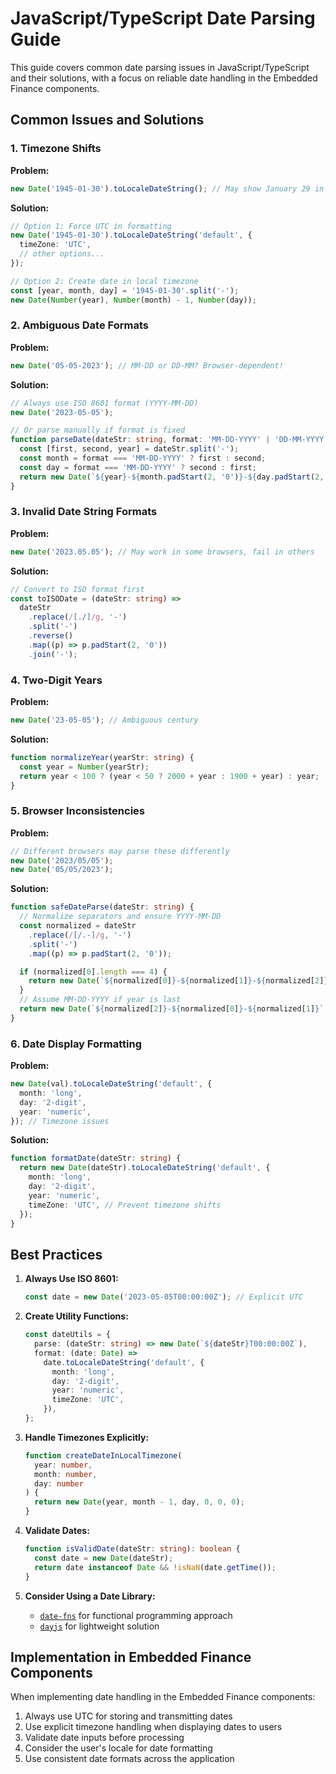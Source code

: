 # JavaScript/TypeScript Date Parsing Guide

This guide covers common date parsing issues in JavaScript/TypeScript and their solutions, with a focus on reliable date handling in the Embedded Finance components.

## Common Issues and Solutions

### 1. Timezone Shifts

**Problem:**

```ts
new Date('1945-01-30').toLocaleDateString(); // May show January 29 in some timezones
```

**Solution:**

```ts
// Option 1: Force UTC in formatting
new Date('1945-01-30').toLocaleDateString('default', {
  timeZone: 'UTC',
  // other options...
});

// Option 2: Create date in local timezone
const [year, month, day] = '1945-01-30'.split('-');
new Date(Number(year), Number(month) - 1, Number(day));
```

### 2. Ambiguous Date Formats

**Problem:**

```ts
new Date('05-05-2023'); // MM-DD or DD-MM? Browser-dependent!
```

**Solution:**

```ts
// Always use ISO 8601 format (YYYY-MM-DD)
new Date('2023-05-05');

// Or parse manually if format is fixed
function parseDate(dateStr: string, format: 'MM-DD-YYYY' | 'DD-MM-YYYY') {
  const [first, second, year] = dateStr.split('-');
  const month = format === 'MM-DD-YYYY' ? first : second;
  const day = format === 'MM-DD-YYYY' ? second : first;
  return new Date(`${year}-${month.padStart(2, '0')}-${day.padStart(2, '0')}`);
}
```

### 3. Invalid Date String Formats

**Problem:**

```ts
new Date('2023.05.05'); // May work in some browsers, fail in others
```

**Solution:**

```ts
// Convert to ISO format first
const toISODate = (dateStr: string) =>
  dateStr
    .replace(/[./]/g, '-')
    .split('-')
    .reverse()
    .map((p) => p.padStart(2, '0'))
    .join('-');
```

### 4. Two-Digit Years

**Problem:**

```ts
new Date('23-05-05'); // Ambiguous century
```

**Solution:**

```ts
function normalizeYear(yearStr: string) {
  const year = Number(yearStr);
  return year < 100 ? (year < 50 ? 2000 + year : 1900 + year) : year;
}
```

### 5. Browser Inconsistencies

**Problem:**

```ts
// Different browsers may parse these differently
new Date('2023/05/05');
new Date('05/05/2023');
```

**Solution:**

```ts
function safeDateParse(dateStr: string) {
  // Normalize separators and ensure YYYY-MM-DD
  const normalized = dateStr
    .replace(/[/.-]/g, '-')
    .split('-')
    .map((p) => p.padStart(2, '0'));

  if (normalized[0].length === 4) {
    return new Date(`${normalized[0]}-${normalized[1]}-${normalized[2]}`);
  }
  // Assume MM-DD-YYYY if year is last
  return new Date(`${normalized[2]}-${normalized[0]}-${normalized[1]}`);
}
```

### 6. Date Display Formatting

**Problem:**

```ts
new Date(val).toLocaleDateString('default', {
  month: 'long',
  day: '2-digit',
  year: 'numeric',
}); // Timezone issues
```

**Solution:**

```ts
function formatDate(dateStr: string) {
  return new Date(dateStr).toLocaleDateString('default', {
    month: 'long',
    day: '2-digit',
    year: 'numeric',
    timeZone: 'UTC', // Prevent timezone shifts
  });
}
```

## Best Practices

1. **Always Use ISO 8601:**

   ```ts
   const date = new Date('2023-05-05T00:00:00Z'); // Explicit UTC
   ```

2. **Create Utility Functions:**

   ```ts
   const dateUtils = {
     parse: (dateStr: string) => new Date(`${dateStr}T00:00:00Z`),
     format: (date: Date) =>
       date.toLocaleDateString('default', {
         month: 'long',
         day: '2-digit',
         year: 'numeric',
         timeZone: 'UTC',
       }),
   };
   ```

3. **Handle Timezones Explicitly:**

   ```ts
   function createDateInLocalTimezone(
     year: number,
     month: number,
     day: number
   ) {
     return new Date(year, month - 1, day, 0, 0, 0);
   }
   ```

4. **Validate Dates:**

   ```ts
   function isValidDate(dateStr: string): boolean {
     const date = new Date(dateStr);
     return date instanceof Date && !isNaN(date.getTime());
   }
   ```

5. **Consider Using a Date Library:**
   - [`date-fns`](https://date-fns.org/) for functional programming approach
   - [`dayjs`](https://day.js.org/) for lightweight solution

## Implementation in Embedded Finance Components

When implementing date handling in the Embedded Finance components:

1. Always use UTC for storing and transmitting dates
2. Use explicit timezone handling when displaying dates to users
3. Validate date inputs before processing
4. Consider the user's locale for date formatting
5. Use consistent date formats across the application
